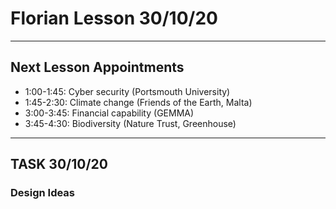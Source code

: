 # Florian Lesson 30/10/20
---
## Next Lesson Appointments

* 1:00-1:45: Cyber security (Portsmouth University)
* 1:45-2:30: Climate change (Friends of the Earth, Malta)
* 3:00-3:45: Financial capability (GEMMA)
* 3:45-4:30: Biodiversity (Nature Trust, Greenhouse)
---

## TASK 30/10/20

### Design Ideas

